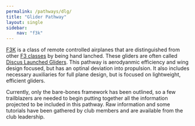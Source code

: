 ```yaml
---
permalink: /pathways/dlg/
title: "Glider Pathway"
layout: single
sidebar:
    nav: "f3k"
---
```

<a href="http://www.teamusaf3k.com/?page_id=44" target="_blank">F3K</a> is a class of remote controlled airplanes that are distinguished from other <a href="https://www.fai.org/page/f3-radio-control-soaring" target="_blank">F3 classes</a> by being hand lanched. These gliders are often called <a href="https://en.wikipedia.org/wiki/Discus_Launch_Glider" target="_blank">Discus Launched Gliders</a>. This pathway is aerodyanmic efficiency and wing design focused, but has an optinal deviation into propulsion. It also includes necessary auxiliaries for full plane design, but is focused on lightweight, efficient gliders.

Currently, only the bare-bones framework has been outlined, so a few trailblazers are needed to begin putting together all the information projected to be included in this pathway. Raw information and some tutorials have been gathered by club members and are available from the club leadership.
